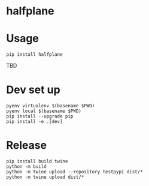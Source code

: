 # halfplane

# Usage

```
pip install halfplane
```

TBD

# Dev set up

```
pyenv virtualenv $(basename $PWD)
pyenv local $(basename $PWD)
pip install --upgrade pip
pip install -e .[dev]
```

# Release

```
pip install build twine
python -m build
python -m twine upload --repository testpypi dist/*
python -m twine upload dist/*
```

